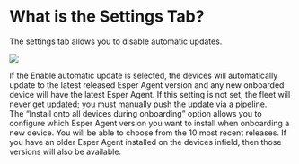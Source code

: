 # What is the Settings Tab?

The settings tab allows you to disable automatic updates.
  

![](https://lh3.googleusercontent.com/ip8XWTBh6J68u6jwahjqAby3GS4j3CgLo_pnXmOrOISwOdwlcjYiHKm6FLEGlmEdQzUnOG3K6yOQMCLIWNouxTs6wqptT1Jw5mqA1IEuv2taChgLidf3VmbpaEgGBL4VqozX7PuW)

If the Enable automatic update is selected, the devices will automatically update to the latest released Esper Agent version and any new onboarded device will have the latest Esper Agent. If this setting is not set, the fleet will never get updated; you must manually push the update via a pipeline.  
The “Install onto all devices during onboarding” option allows you to configure which Esper Agent version you want to install when onboarding a new device. You will be able to choose from the 10 most recent releases. If you have an older Esper Agent installed on the devices infield, then those versions will also be available.
